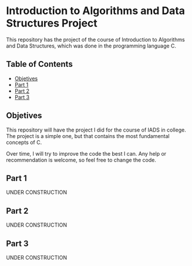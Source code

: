 # Introduction to Algorithms and Data Structures Project

This repository has the project of the course of Introduction to Algorithms and Data Structures, which was done in the programming language C.

## Table of Contents

- [Objetives](https://github.com/EmanuelAlmirante/Introduction-to-Algorithms-and-Data-Structures-Project#objetives)
- [Part 1](https://github.com/EmanuelAlmirante/Introduction-to-Algorithms-and-Data-Structures-Project#part-1)
- [Part 2](https://github.com/EmanuelAlmirante/Introduction-to-Algorithms-and-Data-Structures-Project#part-2)
- [Part 3](https://github.com/EmanuelAlmirante/Introduction-to-Algorithms-and-Data-Structures-Project#part-3)

## Objetives

This repository will have the project I did for the course of IADS in college. The project is a simple one, but that contains the most fundamental concepts of C.

Over time, I will try to improve the code the best I can. Any help or recommendation is welcome, so feel free to change the code. 

## Part 1

UNDER CONSTRUCTION

## Part 2 

UNDER CONSTRUCTION

## Part 3

UNDER CONSTRUCTION
